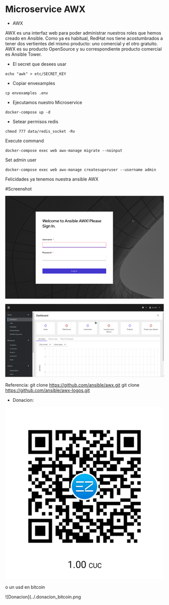 # Microservice AWX

* AWX

AWX es una interfaz web para poder administrar nuestros roles que hemos creado en Ansible. Como ya es habitual, RedHat nos tiene acostumbrados a tener dos vertientes del mismo producto: uno comercial y el otro gratuito. AWX es su producto OpenSource y su correspondiente producto comercial es Ansible Tower.

* El secret que desees usar

```
echo "awk" > etc/SECRET_KEY
```
* Copiar envexamples

```
cp envexamples .env
```

* Ejecutamos nuestro  Microservice

```
docker-compose up -d
```

* Setear permisos redis

```
chmod 777 data/redis_socket -Rv
```

Execute command 
```
docker-compose exec web awx-manage migrate --noinput
```

Set admin user

```
docker-compose exec web awx-manage createsuperuser --username admin
```

Felicidades ya tenemos nuestra ansible AWX 

#Screenshot

![Login](./images/AWK_login.png)

![Dashboard](./images/AWK_dashboard.png)


Referencia:
git clone https://github.com/ansible/awx.git
git clone https://github.com/ansible/awx-logos.git

* Donacion:

![Donacion](../.donacion_enzona.png)

o un usd en bitcoin

![Donacion](../.donacion_bitcoin.png
